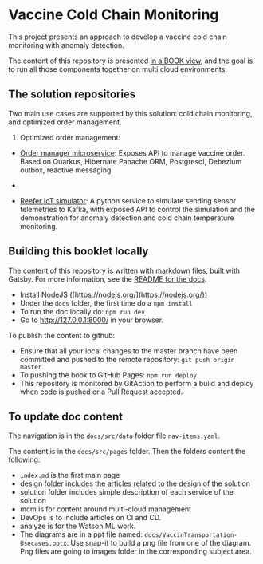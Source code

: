 # Vaccine Cold Chain Monitoring

This project presents an approach to develop a vaccine cold chain monitoring with anomaly detection.

The content of this repository is presented [in a BOOK view](https://ibm-cloud-architecture.github.io/vaccine-solution-main/), and the goal is to run all those components together on multi cloud environments.

## The solution repositories

Two main use cases are supported by this solution: cold chain monitoring, and optimized order management.

1. Optimized order management:

  * [Order manager microservice](https://github.com/ibm-cloud-architecture/vaccine-order-mgr-pg): Exposes API to manage vaccine order. Based on Quarkus, Hibernate Panache ORM, Postgresql, Debezium outbox, reactive messaging.
  * 

* [Reefer IoT simulator](https://github.com/ibm-cloud-architecture/vaccine-reefer-simulator): A python service to simulate sending sensor telemetries to Kafka, with exposed API to control the simulation and the demonstration for anomaly detection and cold chain temperature monitoring. 

## Building this booklet locally

The content of this repository is written with markdown files, built with Gatsby. For more information, see the [README for the docs](https://github.com/ibm-cloud-architecture/refarch-kc/blob/master/docs/README.md).

* Install NodeJS ([https://nodejs.org/](https://nodejs.org/))
* Under the `docs` folder, the first time do a `npm install`
* To run the doc locally do: `npm run dev`
* Go to http://127.0.0.1:8000/ in your browser.

To publish the content to github:

* Ensure that all your local changes to the master branch have been committed and pushed to the remote repository: `git push origin master`
* To pushing the book to GitHub Pages: `npm run deploy`
* This repository is monitored by GitAction to perform a build and deploy when code is pushed or a Pull Request accepted.

## To update doc content

The navigation is in the `docs/src/data` folder file `nav-items.yaml`.

The content is in the `docs/src/pages` folder. Then the folders content the following:

* `index.md` is the first main page
* design folder includes the articles related to the design of the solution
* solution folder includes simple description of each service of the solution
* mcm is for content around multi-cloud management
* DevOps is to include articles on CI and CD.
* analyze is for the Watson ML work.
* The diagrams are in a ppt file named: `docs/VaccinTransportation-Usecases.pptx`. Use snap-it to build a png file from one of the diagram. Png files are going to images folder in the corresponding subject area.
